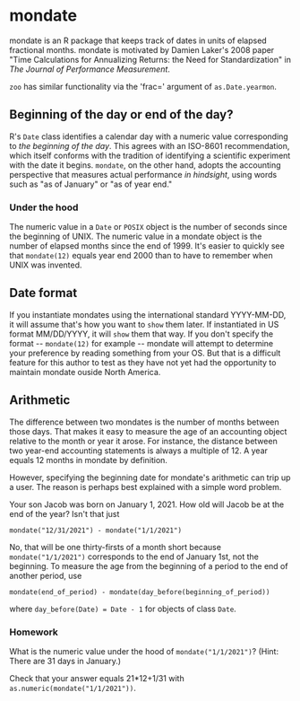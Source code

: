 # mondate

mondate is an R package that keeps track of dates in units of elapsed fractional months.
mondate is motivated by Damien Laker's 2008 paper 
"Time Calculations for Annualizing Returns: the Need for Standardization" 
in *The Journal of Performance Measurement*. 

`zoo` has similar functionality via the 'frac=' argument of `as.Date.yearmon`.

## Beginning of the day or end of the day?

R's `Date` class identifies a calendar day with a numeric value
corresponding to *the beginning of the day*. 
This agrees with an ISO-8601 recommendation, 
which itself
conforms with the tradition of identifying
a scientific experiment with the date it begins.
`mondate`, on the other hand,
adopts the accounting perspective
that measures actual performance *in hindsight*,
using words such as "as of January"
or "as of year end."

### Under the hood
The numeric value in a
`Date` or `POSIX` object
is the number of seconds since the beginning of UNIX.
The numeric value in a mondate object
is the number of elapsed months since the end of 1999.
It's easier to quickly see that `mondate(12)` equals
year end 2000 than to have to remember when UNIX was invented.

## Date format

If you instantiate mondates using the international standard
YYYY-MM-DD,
it will assume that's how you want to `show` them later.
If instantiated in US format MM/DD/YYYY,
it will `show` them that way.
If you don't specify the format -- 
`mondate(12)` for example --
mondate will attempt to determine your preference by reading something from your OS.
But that is a difficult feature for this author to test as they
have not yet had the opportunity to maintain mondate ouside North America.

## Arithmetic

The difference between two mondates is the number of months between those days.
That makes it easy to measure the age of an accounting object relative
to the month or year it arose.
For instance,
the distance between two year-end accounting statements is 
always a multiple of 12.
A year equals 12 months in mondate by definition.

However, specifying the beginning date for mondate's arithmetic
can trip up a user.
The reason is perhaps
best explained with a simple word problem.

Your son Jacob was born on January 1, 2021.
How old will Jacob be at the end of the year?
Isn't that just 
```
mondate("12/31/2021") - mondate("1/1/2021")
```
No, that will be one thirty-firsts of a month short because
`mondate("1/1/2021")` corresponds to the end of January 1st,
not the beginning.
To measure the age from the beginning of a period
to the end of another period,
use 
```
mondate(end_of_period) - mondate(day_before(beginning_of_period))
```
where `day_before(Date) = Date - 1`
for objects of class `Date`.

### Homework

What is the numeric value under the hood of `mondate("1/1/2021")`? (Hint: There are 31 days in January.)

Check that your answer equals 21*12+1/31 with `as.numeric(mondate("1/1/2021"))`.

